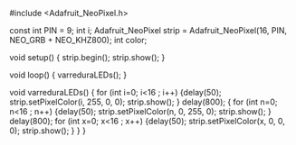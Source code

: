 #include <Adafruit_NeoPixel.h>

const int PIN = 9;
int i;
 Adafruit_NeoPixel strip = Adafruit_NeoPixel(16, PIN, NEO_GRB + NEO_KHZ800);
int color;

 void setup() 
 {
 strip.begin();
 strip.show();
 }

void loop()
{
  varreduraLEDs();
}

void varreduraLEDs()
{
  for (int i=0; i<16 ; i++)
  {delay(50);
  strip.setPixelColor(i, 255, 0, 0);
  strip.show();
  }
  delay(800);
  {
  for (int n=0; n<16 ; n++)
  {delay(50);
  strip.setPixelColor(n, 0, 255, 0);
  strip.show();
  }
  delay(800);
  for (int x=0; x<16 ; x++)
  {delay(50);
  strip.setPixelColor(x, 0, 0, 0);
  strip.show();
  }
  }
}
